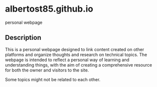 # albertost85.github.io
personal webpage

## Description
This is a personal webpage designed to link content created on other platforms and organize thoughts and research on technical topics. The webpage is intended to reflect a personal way of learning and understanding things, with the aim of creating a comprehensive resource for both the owner and visitors to the site.

Some topics might not be related to each other.
